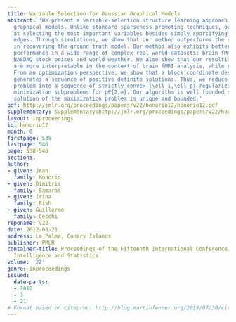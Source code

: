 ```yaml
---
title: Variable Selection for Gaussian Graphical Models
abstract: 'We present a variable-selection structure learning approach for Gaussian
  graphical models. Unlike standard sparseness promoting techniques, our method aims
  at selecting the most-important variables besides simply sparsifying the set of
  edges. Through simulations, we show that our method outperforms the state-of-the-art
  in recovering the ground truth model. Our method also exhibits better generalization
  performance in a wide range of complex real-world datasets: brain fMRI, gene expression,
  NASDAQ stock prices and world weather. We also show that our resulting networks
  are more interpretable in the context of brain fMRI analysis, while retaining discriminability.
  From an optimization perspective, we show that a block coordinate descent method
  generates a sequence of positive definite solutions. Thus, we reduce the original
  problem into a sequence of strictly convex (\ell_1,\ell_p) regularized quadratic
  minimization subproblems for p∈{2,∞}. Our algorithm is well founded since the optimal
  solution of the maximization problem is unique and bounded.'
pdf: http://jmlr.org/proceedings/papers/v22/honorio12/honorio12.pdf
supplementary: Supplementary:http://jmlr.org/proceedings/papers/v22/honorio12/honorio12Supple.pdf
layout: inproceedings
id: honorio12
month: 0
firstpage: 538
lastpage: 546
page: 538-546
sections: 
author:
- given: Jean
  family: Honorio
- given: Dimitris
  family: Samaras
- given: Irina
  family: Rish
- given: Guillermo
  family: Cecchi
reponame: v22
date: 2012-03-21
address: La Palma, Canary Islands
publisher: PMLR
container-title: Proceedings of the Fifteenth International Conference on Artificial
  Intelligence and Statistics
volume: '22'
genre: inproceedings
issued:
  date-parts:
  - 2012
  - 3
  - 21
# Format based on citeproc: http://blog.martinfenner.org/2013/07/30/citeproc-yaml-for-bibliographies/
---
```

